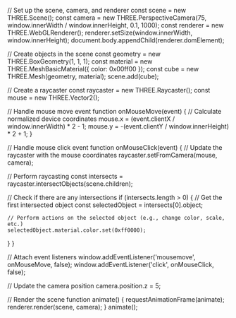 // Set up the scene, camera, and renderer
const scene = new THREE.Scene();
const camera = new THREE.PerspectiveCamera(75, window.innerWidth / window.innerHeight, 0.1, 1000);
const renderer = new THREE.WebGLRenderer();
renderer.setSize(window.innerWidth, window.innerHeight);
document.body.appendChild(renderer.domElement);

// Create objects in the scene
const geometry = new THREE.BoxGeometry(1, 1, 1);
const material = new THREE.MeshBasicMaterial({ color: 0x00ff00 });
const cube = new THREE.Mesh(geometry, material);
scene.add(cube);

// Create a raycaster
const raycaster = new THREE.Raycaster();
const mouse = new THREE.Vector2();

// Handle mouse move event
function onMouseMove(event) {
  // Calculate normalized device coordinates
  mouse.x = (event.clientX / window.innerWidth) * 2 - 1;
  mouse.y = -(event.clientY / window.innerHeight) * 2 + 1;
}

// Handle mouse click event
function onMouseClick(event) {
  // Update the raycaster with the mouse coordinates
  raycaster.setFromCamera(mouse, camera);

  // Perform raycasting
  const intersects = raycaster.intersectObjects(scene.children);

  // Check if there are any intersections
  if (intersects.length > 0) {
    // Get the first intersected object
    const selectedObject = intersects[0].object;
    
    // Perform actions on the selected object (e.g., change color, scale, etc.)
    selectedObject.material.color.set(0xff0000);
  }
}

// Attach event listeners
window.addEventListener('mousemove', onMouseMove, false);
window.addEventListener('click', onMouseClick, false);

// Update the camera position
camera.position.z = 5;

// Render the scene
function animate() {
  requestAnimationFrame(animate);
  renderer.render(scene, camera);
}
animate();
